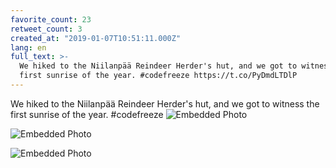```yaml
---
favorite_count: 23
retweet_count: 3
created_at: "2019-01-07T10:51:11.000Z"
lang: en
full_text: >-
  We hiked to the Niilanpää Reindeer Herder's hut, and we got to witness the
  first sunrise of the year. #codefreeze https://t.co/PyDmdLTDlP
---
```


We hiked to the Niilanpää Reindeer Herder's hut, and we got to witness the first
sunrise of the year. #codefreeze
![Embedded Photo](https://twitter-media-coderbyheart.s3.eu-north-1.amazonaws.com/1082228144046854145-DwTYuBeX4AA5Mpp.jpg)

![Embedded Photo](https://twitter-media-coderbyheart.s3.eu-north-1.amazonaws.com/1082228144046854145-DwTYu_jXgAAeIwq.jpg)

![Embedded Photo](https://twitter-media-coderbyheart.s3.eu-north-1.amazonaws.com/1082228144046854145-DwTYv5NXcAADOw1.jpg)
